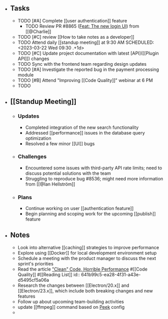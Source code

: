 - ## Tasks
	- TODO [#A] Complete [[user authentication]] feature
		- TODO Review PR #8865 ([Feat: The new login UI](https://github.com/logseq/logseq/pull/8865)) from [[@Charlie]]
	- TODO [#C] review [[How to take notes as a developer]]
	- TODO Attend daily [[standup meeting]] at 9:30 AM
	  SCHEDULED: <2023-03-22 Wed 09:30 .+1d>
	- TODO [#C] Update project documentation with latest [API]([[Plugin API]]) changes
	- TODO Sync with the frontend team regarding design updates
	- TODO [#A] Investigate the reported bug in the payment processing module
	- TODO [#B] Attend "Improving [[Code Quality]]" webinar at 6 PM
	- TODO
- ## [[Standup Meeting]]
	- ### Updates
		- Completed integration of the new search functionality
		- Addressed [[performance]] issues in the database query optimization
		- Resolved a few minor [[UI]] bugs
	- ### Challenges
		- Encountered some issues with third-party API rate limits; need to discuss potential solutions with the team
		- Struggling to reproduce bug #8536; might need more information from [[@Ian Hellström]]
	- ### Plans
		- Continue working on user [[authentication feature]]
		- Begin planning and scoping work for the upcoming [[publish]] feature
- ## Notes
	- Look into alternative [[caching]] strategies to improve performance
	- Explore using [[Docker]] for local development environment setup
	- Schedule a meeting with the product manager to discuss the next sprint's priorities
	- Read the article ["Clean" Code, Horrible Performance](https://www.computerenhance.com/p/clean-code-horrible-performance) #[[Code Quality]] #[[Reading List]]
	  id:: 641b99c5-ea28-4f31-a43e-d5495cf5a06a
	- Research the changes between [[Electron/20.x]] and [[Electron/23.x]], which include both breaking changes and new features
	- Follow up about upcoming team-building activities
	- update [[ffmpeg]] command based on [Peek](https://github.com/phw/peek/blob/caf7676439e7e4f29c40b79d94e2b5bef8540a31/src/recording/ffmpeg.vala#L27) config
	-